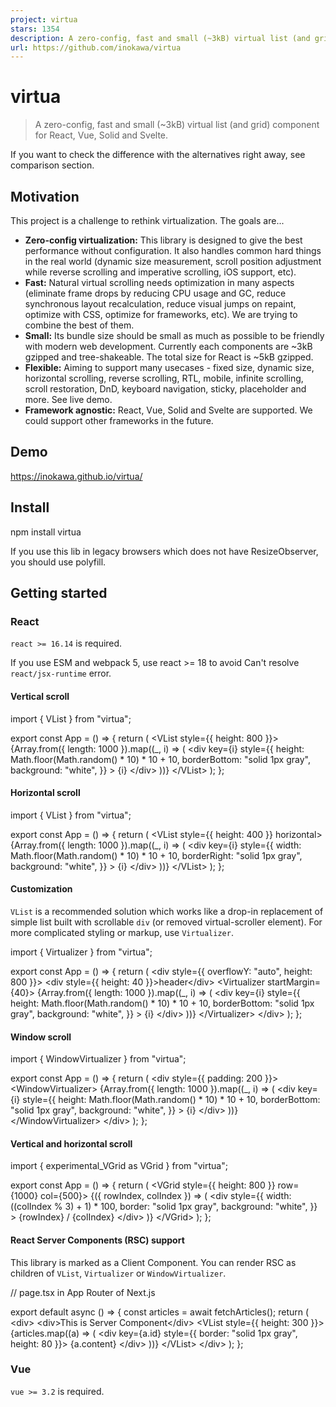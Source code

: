 ```yaml
---
project: virtua
stars: 1354
description: A zero-config, fast and small (~3kB) virtual list (and grid) component for React, Vue, Solid and Svelte.
url: https://github.com/inokawa/virtua
---
```


virtua
======

> A zero-config, fast and small (~3kB) virtual list (and grid) component for React, Vue, Solid and Svelte.

If you want to check the difference with the alternatives right away, see comparison section.

Motivation
----------

This project is a challenge to rethink virtualization. The goals are...

-   **Zero-config virtualization:** This library is designed to give the best performance without configuration. It also handles common hard things in the real world (dynamic size measurement, scroll position adjustment while reverse scrolling and imperative scrolling, iOS support, etc).
-   **Fast:** Natural virtual scrolling needs optimization in many aspects (eliminate frame drops by reducing CPU usage and GC, reduce synchronous layout recalculation, reduce visual jumps on repaint, optimize with CSS, optimize for frameworks, etc). We are trying to combine the best of them.
-   **Small:** Its bundle size should be small as much as possible to be friendly with modern web development. Currently each components are ~3kB gzipped and tree-shakeable. The total size for React is ~5kB gzipped.
-   **Flexible:** Aiming to support many usecases - fixed size, dynamic size, horizontal scrolling, reverse scrolling, RTL, mobile, infinite scrolling, scroll restoration, DnD, keyboard navigation, sticky, placeholder and more. See live demo.
-   **Framework agnostic:** React, Vue, Solid and Svelte are supported. We could support other frameworks in the future.

Demo
----

https://inokawa.github.io/virtua/

Install
-------

npm install virtua

If you use this lib in legacy browsers which does not have ResizeObserver, you should use polyfill.

Getting started
---------------

### React

`react >= 16.14` is required.

If you use ESM and webpack 5, use react >= 18 to avoid Can't resolve `react/jsx-runtime` error.

#### Vertical scroll

import { VList } from "virtua";

export const App \= () \=> {
  return (
    <VList style\={{ height: 800 }}\>
      {Array.from({ length: 1000 }).map((\_, i) \=> (
        <div
          key\={i}
          style\={{
            height: Math.floor(Math.random() \* 10) \* 10 + 10,
            borderBottom: "solid 1px gray",
            background: "white",
          }}
        \>
          {i}
        </div\>
      ))}
    </VList\>
  );
};

#### Horizontal scroll

import { VList } from "virtua";

export const App \= () \=> {
  return (
    <VList style\={{ height: 400 }} horizontal\>
      {Array.from({ length: 1000 }).map((\_, i) \=> (
        <div
          key\={i}
          style\={{
            width: Math.floor(Math.random() \* 10) \* 10 + 10,
            borderRight: "solid 1px gray",
            background: "white",
          }}
        \>
          {i}
        </div\>
      ))}
    </VList\>
  );
};

#### Customization

`VList` is a recommended solution which works like a drop-in replacement of simple list built with scrollable `div` (or removed virtual-scroller element). For more complicated styling or markup, use `Virtualizer`.

import { Virtualizer } from "virtua";

export const App \= () \=> {
  return (
    <div style\={{ overflowY: "auto", height: 800 }}\>
      <div style\={{ height: 40 }}\>header</div\>
      <Virtualizer startMargin\={40}\>
        {Array.from({ length: 1000 }).map((\_, i) \=> (
          <div
            key\={i}
            style\={{
              height: Math.floor(Math.random() \* 10) \* 10 + 10,
              borderBottom: "solid 1px gray",
              background: "white",
            }}
          \>
            {i}
          </div\>
        ))}
      </Virtualizer\>
    </div\>
  );
};

#### Window scroll

import { WindowVirtualizer } from "virtua";

export const App \= () \=> {
  return (
    <div style\={{ padding: 200 }}\>
      <WindowVirtualizer\>
        {Array.from({ length: 1000 }).map((\_, i) \=> (
          <div
            key\={i}
            style\={{
              height: Math.floor(Math.random() \* 10) \* 10 + 10,
              borderBottom: "solid 1px gray",
              background: "white",
            }}
          \>
            {i}
          </div\>
        ))}
      </WindowVirtualizer\>
    </div\>
  );
};

#### Vertical and horizontal scroll

import { experimental\_VGrid as VGrid } from "virtua";

export const App \= () \=> {
  return (
    <VGrid style\={{ height: 800 }} row\={1000} col\={500}\>
      {({ rowIndex, colIndex }) \=> (
        <div
          style\={{
            width: ((colIndex % 3) + 1) \* 100,
            border: "solid 1px gray",
            background: "white",
          }}
        \>
          {rowIndex} / {colIndex}
        </div\>
      )}
    </VGrid\>
  );
};

#### React Server Components (RSC) support

This library is marked as a Client Component. You can render RSC as children of `VList`, `Virtualizer` or `WindowVirtualizer`.

// page.tsx in App Router of Next.js

export default async () \=> {
  const articles \= await fetchArticles();
  return (
    <div\>
      <div\>This is Server Component</div\>
      <VList style\={{ height: 300 }}\>
        {articles.map((a) \=> (
          <div key\={a.id} style\={{ border: "solid 1px gray", height: 80 }}\>
            {a.content}
          </div\>
        ))}
      </VList\>
    </div\>
  );
};

### Vue

`vue >= 3.2` is required.

<script setup\>
import { VList } from "virtua/vue";
const sizes \= \[20, 40, 180, 77\];
const data \= Array.from({ length: 1000 }).map((\_, i) \=> sizes\[i % 4\]);
</script\>

<template\>
  <VList :data\="data" :style\="{ height: '800px' }" #default\="{ item, index }"\>
    <div
      :key\="index"
      :style\="{
        height: item + 'px',
        background: 'white',
        borderBottom: 'solid 1px #ccc',
      }"
    >
      {{ index }}
    </div\>
  </VList\>
</template\>

### Solid

`solid-js >= 1.0` is required.

import { VList } from "virtua/solid";

export const App \= () \=> {
  const sizes \= \[20, 40, 80, 77\];
  const data \= Array.from({ length: 1000 }).map((\_, i) \=> sizes\[i % 4\]);

  return (
    <VList data\={data} style\={{ height: "800px" }}\>
      {(d, i) \=> (
        <div
          style\={{
            height: d + "px",
            "border-bottom": "solid 1px #ccc",
            background: "#fff",
          }}
        \>
          {i}
        </div\>
      )}
    </VList\>
  );
};

### Svelte

`svelte >= 5.0` is required.

<script lang\="ts"\>
  import { VList } from "virtua/svelte";
  const sizes \= \[20, 40, 180, 77\];
  const data \= Array.from({ length: 1000 }).map((\_, i) \=> sizes\[i % 4\] );
</script\>

<VList {data} style\={\`height: 100vh;\`} getKey\={(\_, i) \=> i}>
  {#snippet children(item, index)}
    <div
      style\={\`
        height: ${item}px;
        background: white;
        border-bottom: solid 1px #ccc;
      \`}
    >
      {index}
    </div\>
  {/snippet}
</VList\>

Documentation
-------------

-   API reference
-   Storybook examples for more usages

### FAQs

#### Is there any way to improve performance further?

In complex usage, especially if you re-render frequently the parent of virtual scroller or the children are tons of items, children element creation can be a performance bottle neck. That's because creating React elements is fast enough but not free and new React element instances break some of memoization inside virtual scroller.

One solution is memoization with `useMemo`. You can use it to reduce computation and keep the elements' instance the same. And if you want to pass state from parent to the items, using `context` instead of props may be better because it doesn't break the memoization.

const elements \= useMemo(
  () \=> tooLongArray.map((d) \=> <Component key\={d.id} {...d} /\>),
  \[tooLongArray\]
);
const \[position, setPosition\] \= useState(0);
return (
  <div\>
    <div\>position: {position}</div\>
    <VList onScroll\={(offset) \=> setPosition(offset)}\>{elements}</VList\>
  </div\>
);

The other solution is using `render prop` as children to create elements lazily. It will effectively reduce cost on start up when you render many items (>1000). An important point is that newly created elements from `render prop` will disable optimization possible with cached element instances. We recommend using `memo` to reduce calling render function of your item components during scrolling.

const Component \= memo(HeavyItem);

<VList count\={items.length}\>
  {(i) \=> {
    const item \= items\[i\];
    return <Component key\={item.id} data\={item} /\>;
  }}
</VList\>;

Decreasing `overscan` prop may also improve perf in case that components are large and heavy.

Virtua try to suppress glitch caused by resize as much as possible, but it will also require additional work. If your item contains something resized often, such as lazy loaded image, we recommend to set height or min-height to it if possible.

#### What is `ResizeObserver loop completed with undelivered notifications.` error?

It may be dispatched by ResizeObserver in this lib as described in spec, and this is a common problem with ResizeObserver. If it bothers you, you can safely ignore it.

Especially for `webpack-dev-server`, you can filter out the specific error with `devServer.client.overlay.runtimeErrors` option.

#### Why `VListHandle.viewportSize` is 0 on mount?

`viewportSize` will be calculated by ResizeObserver so it's 0 until the first measurement.

#### What is `Cannot find module 'virtua/vue(solid|svelte)' or its corresponding type declarations` error?

This package uses exports of package.json for entry point of Vue/Solid/Svelte adapter. This field can't be resolved in TypeScript with `moduleResolution: node`. Try `moduleResolution: bundler` or `moduleResolution: nodenext` instead.

Comparison
----------

### Features

virtua

react-virtuoso

react-window

react-virtualized

@tanstack/react-virtual

react-tiny-virtual-list

react-cool-virtual

Bundle size

Vertical scroll

✅

✅

✅

✅

🟠 (needs customization)

✅

🟠 (needs customization)

Horizontal scroll

✅

✅

✅ (may be dropped in v2)

✅

🟠 (needs customization)

✅

🟠 (needs customization)

Horizontal scroll in RTL direction

✅

❌

✅ (may be dropped in v2)

❌

❌

❌

❌

Grid (Virtualization for two dimension)

🟠 (experimental\_VGrid)

❌

✅ (FixedSizeGrid / VariableSizeGrid)

✅ (Grid)

🟠 (needs customization)

❌

🟠 (needs customization)

Table

🟠 (needs customization)

✅ (TableVirtuoso)

🟠 (needs customization)

🟠 (Table but it's built with div)

🟠 (needs customization)

❌

🟠 (needs customization)

Window scroller

✅ (WindowVirtualizer)

✅

❌

✅ (WindowScroller)

✅ (useWindowVirtualizer)

❌

❌

Dynamic list size

✅

✅

🟠 (needs AutoSizer)

🟠 (needs AutoSizer)

✅

❌

✅

Dynamic item size

✅

✅

🟠 (needs additional codes and has wrong destination when scrolling to item imperatively)

🟠 (needs CellMeasurer and has wrong destination when scrolling to item imperatively)

🟠 (has wrong destination when scrolling to item imperatively)

❌

🟠 (has wrong destination when scrolling to item imperatively)

Reverse scroll

✅

✅

❌

❌

❌

❌

❌

Reverse scroll in iOS Safari

🟠 (user must release scroll)

🟠 (has glitch with unknown sized items)

❌

❌

❌

❌

❌

Infinite scroll

✅

✅

🟠 (needs react-window-infinite-loader)

🟠 (needs InfiniteLoader)

✅

❌

✅

Reverse (bi-directional) infinite scroll

✅

✅

❌

❌

❌

❌

🟠 (has startItem method but its scroll position can be inaccurate)

Scroll restoration

✅

✅ (getState)

❌

❌

❌

❌

❌

Smooth scroll

✅

✅

❌

❌

✅

❌

✅

SSR support

✅

✅

✅

✅

✅

❌

✅

Render React Server Components (RSC) as children

✅

❌

❌

❌

🟠(needs customization)

❌

🟠 (needs customization)

Display exceeding browser's max element size limit

❌

❌

❌

✅

❌

❌

❌

-   ✅ - Built-in supported
-   🟠 - Supported but partial, limited or requires some user custom code
-   ❌ - Not officially supported

### Benchmarks

WIP

Contribute
----------

All contributions are welcome. If you find a problem, feel free to create an issue or a PR. If you have a question, ask in discussions.

### Making a Pull Request

1.  Fork this repo.
2.  Run `npm install`.
3.  Commit your fix.
4.  Make a PR and confirm all the CI checks passed.
